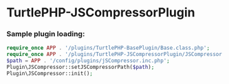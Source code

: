 TurtlePHP-JSCompressorPlugin
======================

### Sample plugin loading:
``` php
require_once APP . '/plugins/TurtlePHP-BasePlugin/Base.class.php';
require_once APP . '/plugins/TurtlePHP-JSCompressorPlugin/JSCompressor.class.php';
$path = APP . '/config/plugins/jSCompressor.inc.php';
Plugin\JSCompressor::setJSCompressorPath($path);
Plugin\JSCompressor::init();
```
